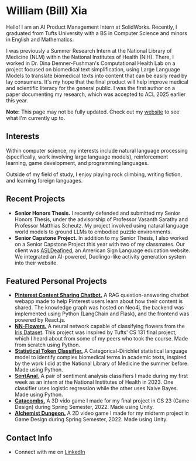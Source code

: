 # William (Bill) Xia
Hello! I am an AI Product Management Intern at SolidWorks. Recently, I graduated from Tufts University with a BS in Computer Science and minors in English and Mathematics. 

I was previously a Summer Research Intern at the National Library of Medicine (NLM) within the National Institutes of Health (NIH). There, I worked in Dr. Dina Demner-Fushman's Computational Health Lab on a project focused on biomedical text simplification, using Large Language Models to translate biomedical texts into content that can be easily read by lay consumers. It's my hope that the final product will help improve medical and scientific literacy for the general public. I was the first author on a paper documenting my research, which was accepted to ACL 2025 earlier this year.

**Note:** This page may not be fully updated. Check out my [website](https://bill-from-ri.github.io/) to see what I'm currently up to.

## Interests
Within computer science, my interests include natural language processing (specifically, work involving large language models), reinforcement learning, game development, and programming languages.

Outside of my field of study, I enjoy playing rock climbing, writing fiction, and learning foreign languages.

## Recent Projects
- **Senior Honors Thesis.** I recently defended and submitted my Senior Honors Thesis, under the advisorship of Professor Vasanth Sarathy and Professor Matthias Scheutz. My project involved using natural language world models to ground LLMs to embodied puzzle environments.
- **Senior Capstone Project.** In addition to my Senior Thesis, I also worked on a Senior Capstone Project this year with two of my classmates. Our client was [ASLDeafined](https://www.asldeafined.com/), an American Sign Language education website. We integrated an AI-powered, Duolingo-like activity generation system into their website.

## Featured Personal Projects
- [**Pinterest Content Sharing Chatbot.**](https://github.com/bill-from-ri/KG_RAG) A RAG question-answering chatbot webapp made to help Pinterest users learn about how their content is shared. The knowledge graph was hosted on Neo4j, the backend was implemented using Python (LangChain and Flask), and the frontend was powered by React.js.
- [**NN-Flowers.**](https://github.com/bill-from-ri/NN-flowers) A neural network capable of classifying flowers from the [Iris Dataset](https://en.wikipedia.org/wiki/Iris_flower_data_set). This project was inspired by Tufts' CS 131 final project, which I heard about from some of my peers who took the course. Made from scratch using Python.
- [**Statistical Token Classifier.**](https://github.com/bill-from-ri/CS136_Final) A Categorical-Dirichlet statistical language model to identify complex biomedical terms in academic texts, inspired by the work I did at the National Library of Medicine the summer before. Made using Python.
- [**SentAnal.**](https://github.com/bill-from-ri/SentimentAnalyzer) A pair of sentiment analysis classifiers I made during my first week as an intern at the National Institutes of Health in 2023. One classifier uses logistic regression while the other uses Naive Bayes. Made using Python.
- [**Catacombs.**](https://team-catacombs.itch.io/catacombs) A 3D vido game I made for my final project in CS 23 (Game Design) during Spring Semester, 2022. Made using Unity.
- [**Alchemist Dungeon.**](https://alko08.itch.io/alchemists-dungeon) A 2D video game I made for my midterm project in Game Design during Spring Semester, 2022. Made using Unity.

## Contact Info
- Connect with me on <a href="https://www.linkedin.com/in/william-xia-ab40b2218/">LinkedIn</a>
